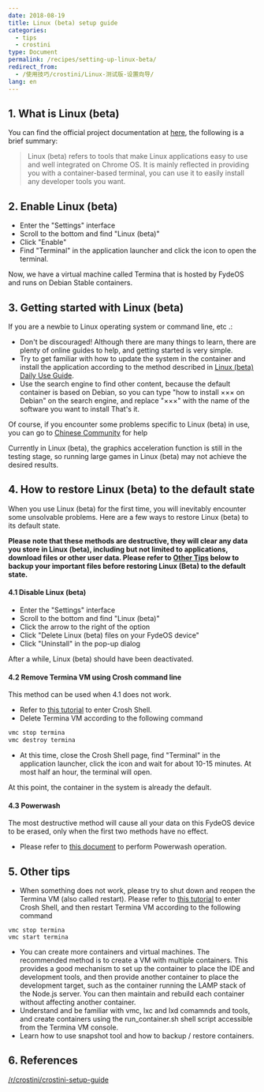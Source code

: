 ```yaml
---
date: 2018-08-19
title: Linux (beta) setup guide
categories:
  - tips
  - crostini
type: Document
permalink: /recipes/setting-up-linux-beta/
redirect_from:
  - /使用技巧/crostini/Linux-测试版-设置向导/
lang: en
---
```


## 1. What is Linux (beta)

You can find the official project documentation at [here](https://chromium.googlesource.com/chromiumos/docs/+/master/containers_and_vms.md), the following is a brief summary:

> Linux (beta) refers to tools that make Linux applications easy to use and well integrated on Chrome OS. It is mainly reflected in providing you with a container-based terminal, you can use it to easily install any developer tools you want.

## 2. Enable Linux (beta)

 - Enter the "Settings" interface
 - Scroll to the bottom and find "Linux (beta)"
 - Click "Enable"
 - Find "Terminal" in the application launcher and click the icon to open the terminal.

Now, we have a virtual machine called Termina that is hosted by FydeOS and runs on Debian Stable containers.

## 3. Getting started with Linux (beta)

If you are a newbie to Linux operating system or command line, etc .:

 - Don't be discouraged! Although there are many things to learn, there are plenty of online guides to help, and getting started is very simple.
 - Try to get familiar with how to update the system in the container and install the application according to the method described in [Linux (beta) Daily Use Guide](/en/recipes/getting-started-with-linux-beta/).
 - Use the search engine to find other content, because the default container is based on Debian, so you can type "how to install ××× on Debian" on the search engine, and replace "×××" with the name of the software you want to install That's it.

Of course, if you encounter some problems specific to Linux (beta) in use, you can go to [Chinese Community](https://community.fydeos.com/) for help

Currently in Linux (beta), the graphics acceleration function is still in the testing stage, so running large games in Linux (beta) may not achieve the desired results.

## 4. How to restore Linux (beta) to the default state

When you use Linux (beta) for the first time, you will inevitably encounter some unsolvable problems. Here are a few ways to restore Linux (beta) to its default state.

__Please note that these methods are destructive, they will clear any data you store in Linux (beta), including but not limited to applications, download files or other user data. Please refer to [Other Tips](#5-other-tips) below to backup your important files before restoring Linux (Beta) to the default state.__

#### 4.1 Disable Linux (beta)

 - Enter the "Settings" interface
 - Scroll to the bottom and find "Linux (beta)"
 - Click the arrow to the right of the option
 - Click "Delete Linux (beta) files on your FydeOS device"
 - Click "Uninstall" in the pop-up dialog

After a while, Linux (beta) should have been deactivated.

#### 4.2 Remove Termina VM using Crosh command line

This method can be used when 4.1 does not work.

 - Refer to [this tutorial](/getting-started/shell-access/) to enter Crosh Shell.
 - Delete Termina VM according to the following command
```bash
vmc stop termina
vmc destroy termina
```
 - At this time, close the Crosh Shell page, find "Terminal" in the application launcher, click the icon and wait for about 10-15 minutes. At most half an hour, the terminal will open.

At this point, the container in the system is already the default.

#### 4.3 Powerwash

The most destructive method will cause all your data on this FydeOS device to be erased, only when the first two methods have no effect.

 - Please refer to [this document](/en/recipes/powerwash/) to perform Powerwash operation.


## 5. Other tips

 - When something does not work, please try to shut down and reopen the Termina VM (also called restart). Please refer to [this tutorial](/getting-started/shell-access/) to enter Crosh Shell, and then restart Termina VM according to the following command
```
vmc stop termina
vmc start termina
```
 - You can create more containers and virtual machines. The recommended method is to create a VM with multiple containers. This provides a good mechanism to set up the container to place the IDE and development tools, and then provide another container to place the development target, such as the container running the LAMP stack of the Node.js server. You can then maintain and rebuild each container without affecting another container.
 - Understand and be familiar with vmc, lxc and lxd comamnds and tools, and create containers using the run_container.sh shell script accessible from the Termina VM console.
 - Learn how to use snapshot tool and how to backup / restore containers.

## 6. References

[/r/crostini/crostini-setup-guide](https://www.reddit.com/r/Crostini/wiki/getstarted/crostini-setup-guide)
